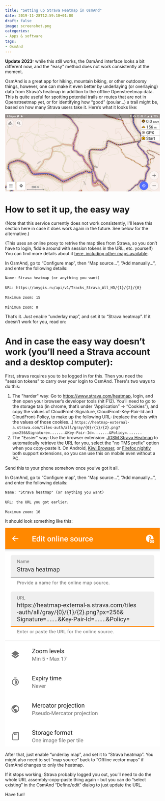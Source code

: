 ```yaml
---
title: "Setting up Strava Heatmap in OsmAnd"
date: 2019-11-28T12:59:10+01:00
draft: false
image: screenshot.png
categories:
- Apps & software
tags:
- OsmAnd
---
```

**Update 2023:** while this still works, the OsmAnd interface looks a bit different now, and the "easy" method does not work consistently at the moment.

OsmAnd is a great app for hiking, mountain biking, or other outdoorsy things, however, one can make it even better by underlaying (or overlaying) data from Strava’s heatmap in addition to the offline Openstreetmap data. This is quite useful for spotting potential trails or routes that are not in Openstreetmap yet, or for identifying how “good” (poular…) a trail might be, based on how many Strava users take it. Here’s what it looks like:

![Strava heatmap as an underaly in Osmand](screenshot.png)

# How to set it up, the easy way

(Note that this service currently does not work consistently, I'll leave this section here in case it does work again in the future. See below for the alternative.)

(This uses an online proxy to retrive the map tiles from Strava, so you don’t have to login, fiddle around with session tokens in the URL, etc. yourself) You can find more details about it [here, including other maps available](https://anygis.ru/Web/Html/Osmand_en).

In OsmAnd, go to “Configure map”, then “Map source…”, “Add manually…”, and enter the following details:

    Name: Strava heatmap (or anything you want)

    URL: https://anygis.ru/api/v1/Tracks_Strava_All_HD/{1}/{2}/{0}

    Maximum zoom: 15

    Minimum zoom: 0

That’s it. Just enable “underlay map”, and set it to “Strava heatmap”. If it doesn’t work for you, read on:

# And in case the easy way doesn’t work (you’ll need a Strava account and a desktop computer):

First, strava requires you to be logged in for this. Then you need the "session tokens" to carry over your login to OsmAnd. There's two ways to do this:

1. The "harder" way: Go to https://www.strava.com/heatmap, login, and then open your browser’s developer tools (hit F12). You’ll need to go to the storage tab (in chrome, that’s under “Application” -> “Cookies”), and copy the values of CloudFront-Signature, CloudFront-Key-Pair-Id and CloudFront-Policy, to make up the following URL: (replace the dots with the values of those cookies…) `https://heatmap-external-a.strava.com/tiles-auth/all/gray/{0}/{1}/{2}.png?px=256&Signature=.......&Key-Pair-Id=.......&Policy=.......`
2. The "Easier" way: Use the browser extension: [JOSM Strava Heatmap](https://chrome.google.com/webstore/detail/josm-strava-heatmap/hicmfobjcbinceoeegookkgllpdgkcdc) to automatically retrieve the URL for you, select the "no TMS prefix" option when you copy-paste it. On Android, [Kiwi Browser](https://play.google.com/store/apps/details?id=com.kiwibrowser.browser), or [Firefox nightly](https://play.google.com/store/apps/details?id=org.mozilla.fenix) both support extensions, so you can use this on mobile even without a PC.

Send this to your phone somehow once you’ve got it all.

In OsmAnd, go to “Configure map”, then “Map source…”, “Add manually…”, and enter the following details:

    Name: "Strava heatmap" (or anything you want)

    URL: the URL you got earlier.

    Maximum zoom: 16

It should look something like this:

![Strava heatmap as an underaly in Osmand](Screenshot_OsmAnd_edit.png)

After that, just enable “underlay map”, and set it to “Strava heatmap”. You might also need to set “map source” back to “Offline vector maps” if OsmAnd changes to only the heatmap.

If it stops working; Strava probably logged you out, you’ll need to do the whole URL assembly-copy-paste thing again - but you can do “select existing” in the OsmAnd “Define/edit” dialog to just update the URL.

Have fun!
